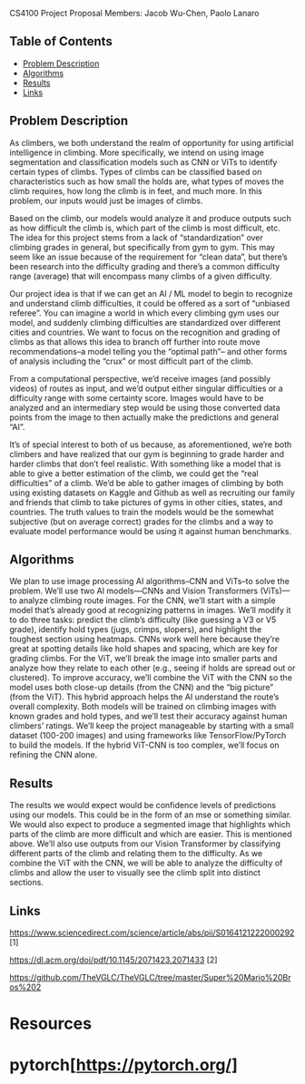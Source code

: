 CS4100 Project Proposal
Members:
Jacob Wu-Chen, Paolo Lanaro

## Table of Contents
- [Problem Description](#problem_description)
- [Algorithms](#algorithms)
- [Results](#results)
- [Links](#links)

## Problem Description
As climbers, we both understand the realm of opportunity for using artificial intelligence in climbing. More specifically, we intend on using image segmentation and classification models such as CNN or ViTs to identify certain types of climbs. Types of climbs can be classified based on characteristics such as how small the holds are, what types of moves the climb requires, how long the climb is in feet, and much more. In this problem, our inputs would just be images of climbs. 

Based on the climb, our models would analyze it and produce outputs such as how difficult the climb is, which part of the climb is most difficult, etc. The idea for this project stems from a lack of “standardization” over climbing grades in general, but specifically from gym to gym. This may seem like an issue because of the requirement for “clean data”, but there’s been research into the difficulty grading and there’s a common difficulty range (average) that will encompass many climbs of a given difficulty. 

Our project idea is that if we can get an AI / ML model to begin to recognize and understand climb difficulties, it could be offered as a sort of “unbiased referee”. You can imagine a world in which every climbing gym uses our model, and suddenly climbing difficulties are standardized over different cities and countries. We want to focus on the recognition and grading of climbs as that allows this idea to branch off further into route move recommendations–a model telling you the “optimal path”– and other forms of analysis including the “crux” or most difficult part of the climb. 

From a computational perspective, we’d receive images (and possibly videos) of routes as input, and we’d output either singular difficulties or a difficulty range with some certainty score. Images would have to be analyzed and an intermediary step would be using those converted data points from the image to then actually make the predictions and general “AI”. 

It’s of special interest to both of us because, as aforementioned, we’re both climbers and have realized that our gym is beginning to grade harder and harder climbs that don’t feel realistic. With something like a model that is able to give a better estimation of the climb, we could get the “real difficulties” of a climb. We’d be able to gather images of climbing by both using existing datasets on Kaggle and Github as well as recruiting our family and friends that climb to take pictures of gyms in other cities, states, and countries. The truth values to train the models would be the somewhat subjective (but on average correct) grades for the climbs and a way to evaluate model performance would be using it against human benchmarks.



## Algorithms
We plan to use image processing AI algorithms–CNN and ViTs–to solve the problem. We’ll use two AI models—CNNs and Vision Transformers (ViTs)—to analyze climbing route images. For the CNN, we’ll start with a simple model that’s already good at recognizing patterns in images. We’ll modify it to do three tasks: predict the climb’s difficulty (like guessing a V3 or V5 grade), identify hold types (jugs, crimps, slopers), and highlight the toughest section using heatmaps. CNNs work well here because they’re great at spotting details like hold shapes and spacing, which are key for grading climbs. For the ViT, we’ll break the image into smaller parts and analyze how they relate to each other (e.g., seeing if holds are spread out or clustered). To improve accuracy, we’ll combine the ViT with the CNN so the model uses both close-up details (from the CNN) and the “big picture” (from the ViT). This hybrid approach helps the AI understand the route’s overall complexity. Both models will be trained on climbing images with known grades and hold types, and we’ll test their accuracy against human climbers’ ratings. We’ll keep the project manageable by starting with a small dataset (100-200 images) and using frameworks like TensorFlow/PyTorch to build the models. If the hybrid ViT-CNN is too complex, we’ll focus on refining the CNN alone.








## Results
The results we would expect would be confidence levels of predictions using our models. This could be in the form of an mse or something similar. We would also expect to produce a segmented image that highlights which parts of the climb are more difficult and which are easier. This is mentioned above. We’ll also use outputs from our Vision Transformer by classifying different parts of the climb and relating them to the difficulty. As we combine the ViT with the CNN, we will be able to analyze the difficulty of climbs and allow the user to visually see the climb split into distinct sections. 

## Links

https://www.sciencedirect.com/science/article/abs/pii/S0164121222000292 [1]

https://dl.acm.org/doi/pdf/10.1145/2071423.2071433 [2]

https://github.com/TheVGLC/TheVGLC/tree/master/Super%20Mario%20Bros%202 

# Resources
# pytorch[https://pytorch.org/]
